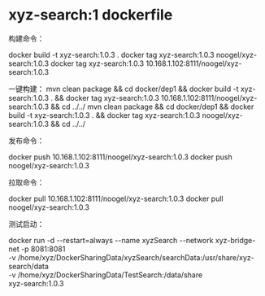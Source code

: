 # xyz-search:1 dockerfile

构建命令：

docker build -t xyz-search:1.0.3 .
docker tag xyz-search:1.0.3 noogel/xyz-search:1.0.3
docker tag xyz-search:1.0.3 10.168.1.102:8111/noogel/xyz-search:1.0.3

一键构建：
mvn clean package && cd docker/dep1 && docker build -t xyz-search:1.0.3 . && docker tag xyz-search:1.0.3 10.168.1.102:8111/noogel/xyz-search:1.0.3 && cd ../../
mvn clean package && cd docker/dep1 && docker build -t xyz-search:1.0.3 . && docker tag xyz-search:1.0.3 noogel/xyz-search:1.0.3 && cd ../../

发布命令：

docker push 10.168.1.102:8111/noogel/xyz-search:1.0.3
docker push noogel/xyz-search:1.0.3


拉取命令：

docker pull 10.168.1.102:8111/noogel/xyz-search:1.0.3
docker pull noogel/xyz-search:1.0.3

测试启动：

docker run -d --restart=always --name xyzSearch --network xyz-bridge-net -p 8081:8081 \
-v /home/xyz/DockerSharingData/xyzSearch/searchData:/usr/share/xyz-search/data \
-v /home/xyz/DockerSharingData/TestSearch:/data/share \
xyz-search:1.0.3
